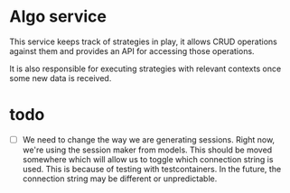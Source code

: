 # Algo service

This service keeps track of strategies in play, it allows CRUD operations against them and provides an API for accessing those operations.

It is also responsible for executing strategies with relevant contexts once some new data is received.

# todo

- [ ] We need to change the way we are generating sessions. Right now,
  we're using the session maker from models. This should be moved somewhere which will allow us to toggle which connection string is used. This is because of testing with testcontainers. In the future, the connection string may be different or unpredictable.
